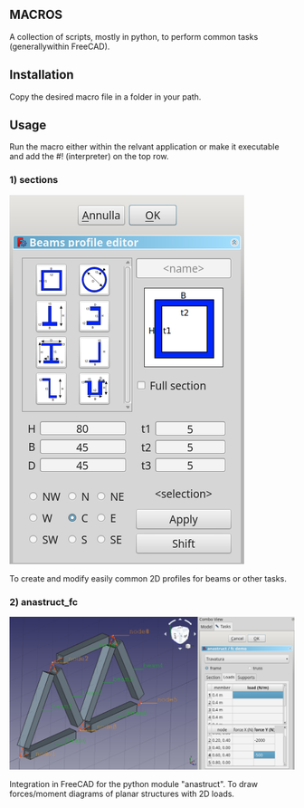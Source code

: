 ## MACROS
A collection of scripts, mostly in python, to perform common tasks (generallywithin FreeCAD).

## Installation
Copy the desired macro file in a folder in your path.

## Usage
Run the macro either within the relvant application or make it executable and add the #! (interpreter) on the top row.

### 1) sections
![screenshot1](https://github.com/oddtopus/macros/blob/master/sections/dialogSect.png)

To create and modify easily common 2D profiles for beams or other tasks.

### 2) anastruct_fc
![screenshot2](https://github.com/oddtopus/macros/blob/master/anastruct_fc/screenshot4.png)

Integration in FreeCAD for the python module "anastruct". To draw forces/moment diagrams of planar structures with 2D loads.

